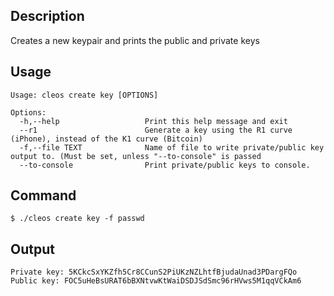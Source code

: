 ## Description

Creates a new keypair and prints the public and private keys

## Usage

```shell
Usage: cleos create key [OPTIONS]

Options:
  -h,--help                   Print this help message and exit
  --r1                        Generate a key using the R1 curve (iPhone), instead of the K1 curve (Bitcoin)
  -f,--file TEXT              Name of file to write private/public key output to. (Must be set, unless "--to-console" is passed
  --to-console                Print private/public keys to console.
```

## Command

```shell
$ ./cleos create key -f passwd
```

## Output

```shell
Private key: 5KCkcSxYKZfh5Cr8CCunS2PiUKzNZLhtfBjudaUnad3PDargFQo
Public key: FOC5uHeBsURAT6bBXNtvwKtWaiDSDJSdSmc96rHVws5M1qqVCkAm6
```

